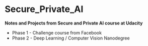 # Secure_Private_AI

**Notes and Projects from Secure and Private AI course at Udacity**

* Phase 1 - Challenge course from Facebook
* Phase 2 - Deep Learning / Computer Vision Nanodegree
